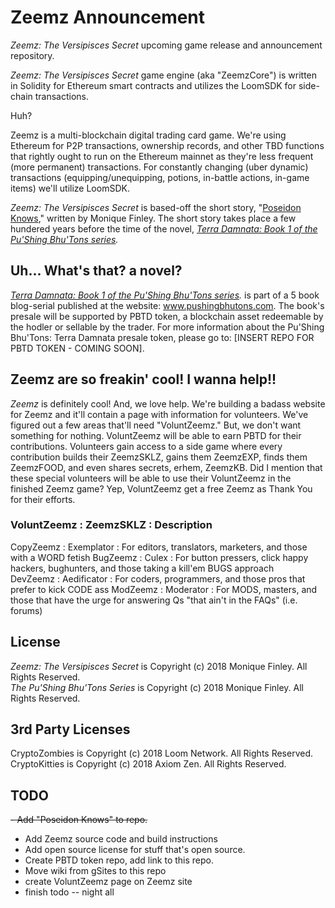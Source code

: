 # Zeemz Announcement

*Zeemz: The Versipisces Secret* upcoming game release and announcement repository.

*Zeemz: The Versipisces Secret* game engine (aka "ZeemzCore") is written in Solidity for Ethereum smart contracts and utilizes the LoomSDK for side-chain transactions. 

Huh?

Zeemz is a multi-blockchain digital trading card game. We're using Ethereum for P2P transactions, ownership records, and other TBD functions that rightly ought to run on the Ethereum mainnet as they're less frequent (more permanent) transactions. For constantly changing (uber dynamic) transactions (equipping/unequipping, potions, in-battle actions, in-game items) we'll utilize LoomSDK.    

*Zeemz: The Versipisces Secret* is based-off the short story, "[Poseidon Knows]()," written by Monique Finley. The short story takes place a few hundered years before the time of the novel, *[Terra Damnata: Book 1 of the Pu'Shing Bhu'Tons series](https://book1.pushingbhutons.com/p/chapters.html).* 


## Uh... What's that? a novel?

*[Terra Damnata: Book 1 of the Pu'Shing Bhu'Tons series](https://book1.pushingbhutons.com/p/chapters.html).* is part of a 5 book blog-serial published at the website: www.pushingbhutons.com. The book's presale will be supported by PBTD token, a blockchain asset redeemable by the hodler or sellable by the trader. For more information about the Pu'Shing Bhu'Tons: Terra Damnata presale token, please go to: [INSERT REPO FOR PBTD TOKEN - COMING SOON].


## Zeemz are so freakin' cool! I wanna help!!

*Zeemz* is definitely cool! And, we love help. We're building a badass website for Zeemz and it'll contain a page with information for volunteers. We've figured out a few areas that'll need "VoluntZeemz." But, we don't want something for nothing. VoluntZeemz will be able to earn PBTD for their contributions. Volunteers gain access to a side game where every contribution builds their ZeemzSKLZ, gains them ZeemzEXP, finds them ZeemzFOOD, and even shares secrets, erhem, ZeemzKB. Did I mention that these special volunteers will be able to use their VoluntZeemz in the finished Zeemz game? Yep, VoluntZeemz get a free Zeemz as Thank You for their efforts.

### VoluntZeemz : ZeemzSKLZ : Description
CopyZeemz : Exemplator : For editors, translators, marketers, and those with a WORD fetish 
BugZeemz : Culex : For button pressers, click happy hackers, bughunters, and those taking a kill'em BUGS approach  
DevZeemz : Aedificator : For coders, programmers, and those pros that prefer to kick CODE ass
ModZeemz : Moderator : For MODS, masters, and those that have the urge for answering Qs "that ain't in the FAQs" (i.e. forums)


## License

*Zeemz: The Versipisces Secret* is Copyright (c) 2018 Monique Finley. All Rights Reserved. <br />
*The Pu'Shing Bhu'Tons Series* is Copyright (c) 2018 Monique Finley. All Rights Reserved. <br />


## 3rd Party Licenses

CryptoZombies is Copyright (c) 2018 Loom Network. All Rights Reserved.<br />
CryptoKitties is Copyright (c) 2018 Axiom Zen. All Rights Reserved.<br />


## TODO
~~- Add "Poseidon Knows" to repo.~~
- Add Zeemz source code and build instructions
- Add open source license for stuff that's open source.
- Create PBTD token repo, add link to this repo.
- Move wiki from gSites to this repo 
- create VoluntZeemz page on Zeemz site
- finish todo -- night all
